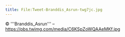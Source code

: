```yaml
---
title: File:Tweet-Branddis_Asrun-twg7jc.jpg
---
```


© '''Branddis_Asrun''' – https://pbs.twimg.com/media/C6KSpZoWQAAeMKf.jpg